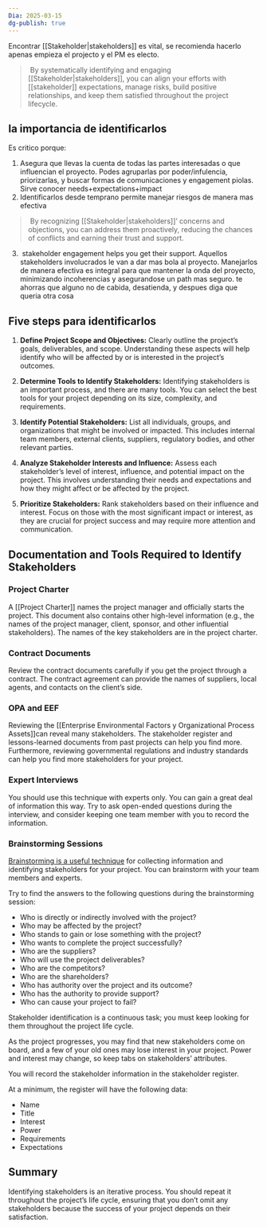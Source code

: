 ```yaml
---
Dia: 2025-03-15
dg-publish: true
---
```

Encontrar [[Stakeholder|stakeholders]] es vital, se recomienda hacerlo apenas empieza el projecto y el PM es electo. 

> By systematically identifying and engaging [[Stakeholder|stakeholders]], you can align your efforts with [[stakeholder]] expectations, manage risks, build positive relationships, and keep them satisfied throughout the project lifecycle.


## la importancia de identificarlos

Es critico porque: 
1. Asegura que llevas la cuenta de todas las partes interesadas o que influencian el proyecto. Podes agruparlas por poder/infulencia, priorizarlas, y buscar formas de comunicaciones y engagement piolas. Sirve conocer needs+expectations+impact 
2. Identificarlos desde temprano permite manejar riesgos de manera mas efectiva
>  By recognizing [[Stakeholder|stakeholders]]’ concerns and objections, you can address them proactively, reducing the chances of conflicts and earning their trust and support.
3.  stakeholder engagement helps you get their support. Aquellos stakeholders involucrados le van a dar mas bola al proyecto. Manejarlos de manera efectiva es integral para que mantener la onda del proyecto, minimizando incoherencias y asegurandose un path mas seguro. te ahorras que alguno no de cabida, desatienda, y despues diga que queria otra cosa
## Five steps para identificarlos 
1. **Define Project Scope and Objectives:** Clearly outline the project’s goals, deliverables, and scope. Understanding these aspects will help identify who will be affected by or is interested in the project’s outcomes.

2. **Determine Tools to Identify Stakeholders:** Identifying stakeholders is an important process, and there are many tools. You can select the best tools for your project depending on its size, complexity, and requirements.

3. **Identify Potential Stakeholders:** List all individuals, groups, and organizations that might be involved or impacted. This includes internal team members, external clients, suppliers, regulatory bodies, and other relevant parties.

4. **Analyze Stakeholder Interests and Influence:** Assess each stakeholder’s level of interest, influence, and potential impact on the project. This involves understanding their needs and expectations and how they might affect or be affected by the project.

5. **Prioritize Stakeholders:** Rank stakeholders based on their influence and interest. Focus on those with the most significant impact or interest, as they are crucial for project success and may require more attention and communication.


## Documentation and Tools Required to Identify Stakeholders

### Project Charter

A [[Project Charter]] names the project manager and officially starts the project. This document also contains other high-level information (e.g., the names of the project manager, client, sponsor, and other influential stakeholders). The names of the key stakeholders are in the project charter.

### Contract Documents

Review the contract documents carefully if you get the project through a contract. The contract agreement can provide the names of suppliers, local agents, and contacts on the client’s side.

### OPA and EEF

Reviewing the [[Enterprise Environmental Factors  y Organizational Process Assets]]can reveal many stakeholders. The stakeholder register and lessons-learned documents from past projects can help you find more. Furthermore, reviewing governmental regulations and industry standards can help you find more stakeholders for your project.

### Expert Interviews

You should use this technique with experts only. You can gain a great deal of information this way. Try to ask open-ended questions during the interview, and consider keeping one team member with you to record the information.

### Brainstorming Sessions

[Brainstorming is a useful technique](https://pmstudycircle.com/brainstorming-session/) for collecting information and identifying stakeholders for your project. You can brainstorm with your team members and experts.

Try to find the answers to the following questions during the brainstorming session:

- Who is directly or indirectly involved with the project?
- Who may be affected by the project?
- Who stands to gain or lose something with the project?
- Who wants to complete the project successfully?
- Who are the suppliers?
- Who will use the project deliverables?
- Who are the competitors?
- Who are the shareholders?
- Who has authority over the project and its outcome?
- Who has the authority to provide support?
- Who can cause your project to fail?

Stakeholder identification is a continuous task; you must keep looking for them throughout the project life cycle.

As the project progresses, you may find that new stakeholders come on board, and a few of your old ones may lose interest in your project. Power and interest may change, so keep tabs on stakeholders’ attributes.

You will record the stakeholder information in the stakeholder register.

At a minimum, the register will have the following data:

- Name
- Title
- Interest
- Power
- Requirements
- Expectations

## Summary

Identifying stakeholders is an iterative process. You should repeat it throughout the project’s life cycle, ensuring that you don’t omit any stakeholders because the success of your project depends on their satisfaction.
